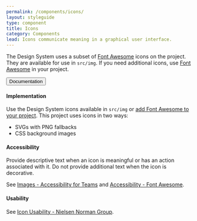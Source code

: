 ```yaml
---
permalink: /components/icons/
layout: styleguide
type: component
title: Icons
category: Components
lead: Icons communicate meaning in a graphical user interface.
---
```


The Design System uses a subset of [Font Awesome](https://fontawesome.com/) icons on the project. They are available for use in `src/img`. If you need additional icons, use [Font Awesome](https://fontawesome.com/) in your project.

<div class="usa-accordion usa-accordion--bordered">
  <button class="usa-button-unstyled usa-accordion__button"
      aria-expanded="true" aria-controls="icons-docs">
    Documentation
  </button>
  <div id="icons-docs" aria-hidden="false" class="usa-accordion__content usa prose site-prose">
    <h4 class="usa-heading">Implementation</h4>
    <p>Use the Design System icons available in <code>src/img</code> or <a href="https://fontawesome.com/how-to-use/on-the-web/setup/getting-started?using=web-fonts-with-css">add Font Awesome to your project</a>. This project uses icons in two ways:</p>
    <ul>
      <li>SVGs with PNG fallbacks</li>
      <li>CSS background images</li>
    </ul>
    <h4 class="usa-heading">Accessibility</h4>
    <p>Provide descriptive text when an icon is meaningful or has an action associated with it. Do not provide additional text when the icon is decorative.</p>
    <p>See <a href="https://accessibility.digital.gov/front-end/images/">Images - Accessibility for Teams</a> and <a href="https://fontawesome.com/how-to-use/on-the-web/other-topics/accessibility">Accessibility - Font Awesome</a>.</p>
    <h4 class="usa-heading">Usability</h4>
    <p>See <a href="https://www.nngroup.com/articles/icon-usability/">Icon Usability - Nielsen Norman Group</a>.</p>
  </div>
</div>
